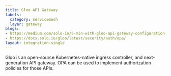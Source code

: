 ```yaml
---
title: Gloo API Gateway
labels:
  category: servicemesh
  layer: gateway
blogs:
- https://medium.com/solo-io/5-min-with-gloo-api-gateway-configuration-with-open-policy-agent-53da276a6534
- https://docs.solo.io/gloo/latest/security/auth/opa/
layout: integration-single
---
```

Gloo is an open-source Kubernetes-native ingress controller, and next-generation API gateway.
OPA can be used to implement authorization policies for those APIs.


